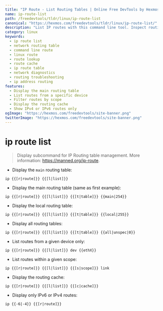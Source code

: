 ```yaml
---
title: "IP Route - List Routing Tables | Online Free DevTools by Hexmos"
name: ip-route-list
path: /freedevtools/tldr/linux/ip-route-list
canonical: "https://hexmos.com/freedevtools/tldr/linux/ip-route-list/"
description: "List IP routes with this command line tool. Inspect routing tables and network paths quickly. Free online tool, no registration required."
category: linux
keywords:
  - ip route list
  - network routing table
  - command line route
  - linux route
  - route lookup
  - route cache
  - ip route table
  - network diagnostics
  - routing troubleshooting
  - ip address routing
features:
  - Display the main routing table
  - List routes from a specific device
  - Filter routes by scope
  - Display the routing cache
  - Show IPv4 or IPv6 routes only
ogImage: "https://hexmos.com/freedevtools/site-banner.png"
twitterImage: "https://hexmos.com/freedevtools/site-banner.png"
---
```


# ip route list

> Display subcommand for IP Routing table management.
> More information: <https://manned.org/ip-route>.

- Display the `main` routing table:

`ip {{[r|route]}} {{[l|list]}}`

- Display the main routing table (same as first example):

`ip {{[r|route]}} {{[l|list]}} {{[t|table]}} {{main|254}}`

- Display the local routing table:

`ip {{[r|route]}} {{[l|list]}} {{[t|table]}} {{local|255}}`

- Display all routing tables:

`ip {{[r|route]}} {{[l|list]}} {{[t|table]}} {{all|unspec|0}}`

- List routes from a given device only:

`ip {{[r|route]}} {{[l|list]}} dev {{ethX}}`

- List routes within a given scope:

`ip {{[r|route]}} {{[l|list]}} {{[s|scope]}} link`

- Display the routing cache:

`ip {{[r|route]}} {{[l|list]}} {{[c|cache]}}`

- Display only IPv6 or IPv4 routes:

`ip {{-6|-4}} {{[r|route]}}`
